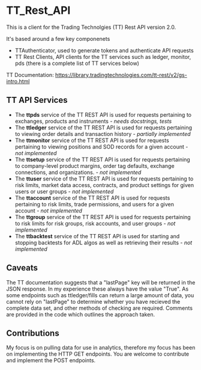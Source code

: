 # TT_Rest_API
This is a client for the Trading Technolgies (TT) Rest API version 2.0.

It's based around a few key componenets
- TTAuthenticator, used to generate tokens and authenticate API requests
- TT Rest Clients, API clients for the TT services such as ledger, monitor, pds (there is a complete list of TT services below)

TT Documentation: https://library.tradingtechnologies.com/tt-rest/v2/gs-intro.html

## TT API Services
- The **ttpds** service of the TT REST API is used for requests pertaining to exchanges, products and instruments *- needs docstrings, tests*
- The **ttledger** service of the TT REST API is used for requests pertaining to viewing order details and transaction history *- partially implemented*
- The **ttmonitor** service of the TT REST API is used for requests pertaining to viewing positions and SOD records for a given account *- not implemented*
- The **ttsetup** service of the TT REST API is used for requests pertaining to company-level product margins, order tag defaults, exchange connections, and organizations. *- not implemented*
- The **ttuser** service of the TT REST API is used for requests pertaining to risk limits, market data access, contracts, and product settings for given users or user groups *- not implemented*
- The **ttaccount** service of the TT REST API is used for requests pertaining to risk limits, trade permissions, and users for a given account *- not implemented*
- The **ttgroup** service of the TT REST API is used for requests pertaining to risk limits for risk groups, risk accounts, and user groups *- not implemented*
- The **ttbacktest** service of the TT REST API is used for starting and stopping backtests for ADL algos as well as retrieving their results *- not implemented*

## Caveats
The TT documentation suggests that a "lastPage" key will be returned in the JSON response. In my experience these always have the value "True". As some endpoints such as ttledger/fills can return a large amount of data, you cannot rely on "lastPage" to determine whether you have recieved the complete data set, and other methods of checking are required. Comments are provided in the code which outlines the approach taken.

## Contributions
My focus is on pulling data for use in analytics, therefore my focus has been on implementing the HTTP GET endpoints. You are welcome to contribute and implement the POST endpoints.
